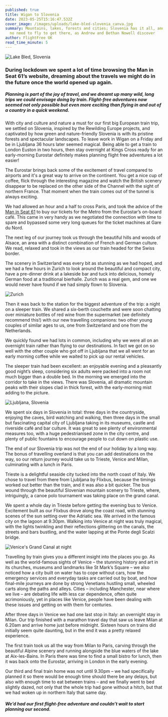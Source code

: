```yaml
---
published: true
title: Wigan to Slovenia
date: 2023-05-25T15:16:47.532Z
cover_image: /images/uploads/lake-bled-slovenia_canva.jpg
summary: Mountains, lakes, forests and cities; Slovenia has it all, and there's
  no need to fly to get there, as Andrew and Bethan Nowell discover
author: FlightFree UK
read_time_minute: 5
---
```

![](/images/uploads/lake-bled-slovenia_canva.jpg "Lake Bled, Slovenia")

### During lockdown we spent a lot of time browsing the Man in Seat 61’s website, dreaming about the travels we might do in the future once the world opened up again.

##### Planning is part of the joy of travel, and we dreamt up many wild, long trips we could envisage doing by train. Flight-free adventures now seemed not only possible but even more exciting than flying in and out of a country in a quick weekend.

With city and culture and nature a must for our first big European train trip, we settled on Slovenia, inspired by the Rewilding Europe projects, and captivated by how green and nature-friendly Slovenia is with its pristine forests and spectacular landscapes. To leave work in Wigan on a Friday and be in Ljubljana 36 hours later seemed magical. Being able to get a train to London Euston in two hours, then stay overnight at Kings Cross ready for an early-morning Eurostar definitely makes planning flight free adventures a lot easier!

The Eurostar brings back some of the excitement of travel compared to airports and it's a great way to arrive on the continent. You get a nice cup of coffee, flick through the interesting magazine and watch the British scenery disappear to be replaced on the other side of the Channel with the sight of northern France. That moment when the train comes out of the tunnel is always exciting.

We had allowed an hour and a half to cross Paris, and took the advice of the [Man in Seat 61](https://www.seat61.com/) to buy our tickets for the Metro from the Eurostar’s on-board café. This came in very handy as we negotiated the connection with time to spare and bypassed some very long queues for the ticket machines at Gare du Nord. 

The next leg of our journey took us through the beautiful hills and woods of Alsace, an area with a distinct combination of French and German culture. We read, relaxed and took in the views as our train headed for the Swiss border. 

The scenery in Switzerland was every bit as stunning as we had hoped, and we had a few hours in Zurich to look around the beautiful and compact city, have a pre-dinner drink at a lakeside bar and tuck into delicious, homely German food at a traditional bierhalle. Zurich was a real gem, and one we would never have found if we had simply flown to Slovenia. 

![](/images/uploads/zurich_a-newell.jpg "Zurich")

Then it was back to the station for the biggest adventure of the trip: a night on a sleeper train. We shared a six-berth couchette and were soon chatting over miniature bottles of red wine from the supermarket (we definitely recommend this!) with our new travelling companions: two other young couples of similar ages to us, one from Switzerland and one from the Netherlands. 

We quickly found we had lots in common, including why we were all on an overnight train rather than flying to our destinations. In fact we got on so well with the other couple who got off in Ljubljana that we all went for an early morning coffee while we waited to pick up our rental vehicles.

The sleeper train had been excellent: an enjoyable evening and a pleasantly good night’s sleep, considering six adults were packed into a room not much bigger than a double bed. In the morning we emerged into the corridor to take in the views. There was Slovenia, all dramatic mountain peaks with their slopes clad in thick forest, with the early-morning mist adding to the picture.

![](/images/uploads/ljubljana-slovenia_canva.jpg "Ljubljana, Slovenia")

We spent six days in Slovenia in total: three days in the countryside, enjoying the caves, bird watching and walking, then three days in the small but fascinating capital city of Ljubljana taking in its museums, castle and riverside café and bar culture. It was great to see plenty of environmental measures too, with a huge pedestrianised zone in the city centre, and plenty of public fountains to encourage people to cut down on plastic use. 

The end of our Slovenia trip was not the end of our holiday by a long way. The bonus of travelling overland is that you can add destinations on the way, so our return journey would take us to Trieste, Venice and Milan, culminating with a lunch in Paris.

Trieste is a delightful seaside city tucked into the north coast of Italy. We chose to travel from there from Ljubljana by Flixbus, because the timings worked out better than the train, and it was also a bit quicker. The bus wound through the beautiful Slovenian mountain scenery to Trieste, where, intriguingly, a canoe polo tournament was taking place on the grand canal.

We spent a whole day in Trieste before getting the evening bus to Venice. Excitement built as our Flixbus drove along the coast road, with stunning scenes of the sun setting over the Adriatic sea. We arrived in the famous city on the lagoon at 9.30pm. Walking into Venice at night was truly magical, with the lights twinkling and their reflections glittering on the canals, the streets and bars bustling, and the water lapping at the Ponte degli Scalzi bridge.

![](/images/uploads/venice_canva.jpg "Venice's Grand Canal at night")

Travelling by train gives you a different insight into the places you go. As well as the world-famous sights of Venice – the stunning history and art in its churches, museums and landmarks like St Mark’s Square – we also noticed how a city built on water has to cope without cars, how the emergency services and everyday tasks are carried out by boat, and how final-mile journeys are done by strong Venetians hustling small, wheeled carts along the paths and alleys. Cities – including Manchester, near where we live – are debating life with less car dependence, often quite acrimoniously, yet in places like Venice, people have been dealing with these issues and getting on with them for centuries.

After three days in Venice we had one last stop in Italy: an overnight stay in Milan. Our trip finished with a marathon travel day that saw us leave Milan at 6.20am and arrive home just before midnight. Sixteen hours on trains did initially seem quite daunting, but in the end it was a pretty relaxed experience. 

The first train took us all the way from Milan to Paris, carving through the beautiful Alpine scenery and running alongside the blue waters of the lake at Aix-les-Bains. In Paris there was time to find a small bistro for lunch, then it was back onto the Eurostar, arriving in London in the early evening. 

Our third and final train home was not until 9.30pm – we had specifically planned it so there would be enough time should there be any delays, but also with enough time to eat between trains – and we finally went to bed slightly dazed, not only that the whole trip had gone without a hitch, but that we had woken up in northern Italy that same day. 

##### We’d had our first flight-free adventure and couldn’t wait to start planning our second.
